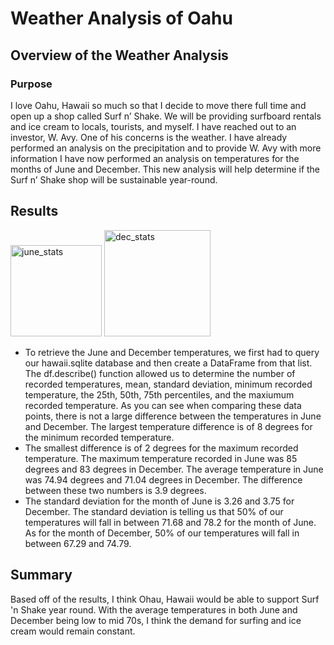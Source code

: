 # Weather Analysis of Oahu
## Overview of the Weather Analysis
### Purpose
I love Oahu, Hawaii so much so that I decide to move there full time and open up a shop called Surf n’ Shake. We will be providing surfboard rentals and ice cream to locals, tourists, and myself. I have reached out to an investor, W. Avy. One of his concerns is the weather. I have already performed an analysis on the precipitation and to provide W. Avy with more information I have now performed an analysis on temperatures for the months of June and December. This new analysis will help determine if the Surf n’ Shake shop will be sustainable year-round.
## Results
<img width="146" alt="june_stats" src="https://user-images.githubusercontent.com/103657822/175394675-65a6abe9-7e1f-401c-801b-9db182817c58.png">
<img width="170" alt="dec_stats" src="https://user-images.githubusercontent.com/103657822/175394682-002092d8-ed8f-4fe1-b1cf-b765f3b29dda.png">

* To retrieve the June and December temperatures, we first had to query our hawaii.sqlite database and then create a DataFrame from that list. The df.describe() function allowed us to determine the number of recorded temperatures, mean, standard deviation, minimum recorded temperature, the 25th, 50th, 75th percentiles, and the maxiumum recorded temperature. As you can see when comparing these data points, there is not a large difference between the temperatures in June and December. The largest temperature difference is of 8 degrees for the minimum recorded temperature.
* The smallest difference is of 2 degrees for the maximum recorded temperature. The maximum temperature recorded in June was 85 degrees and 83 degrees in December. The average temperature in June was 74.94 degrees and 71.04 degrees in December. The difference between these two numbers is 3.9 degrees.
* The standard deviation for the month of June is 3.26 and 3.75 for December. The standard deviation is telling us that 50% of our temperatures will fall in between 71.68 and 78.2 for the month of June. As for the month of December, 50% of our temperatures will fall in between 67.29 and 74.79.
## Summary
Based off of the results, I think Ohau, Hawaii would be able to support Surf 'n Shake year round. With the average temperatures in both June and December being low to mid 70s, I think the demand for surfing and ice cream would remain constant. 
